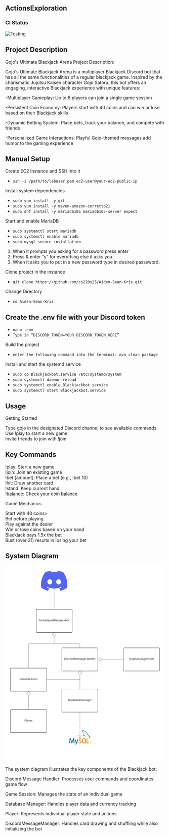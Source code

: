 ## ActionsExploration

### CI Status

![Testing](https://github.com/cs220s25/Aiden-Sean-Kris/actions/workflows/maven-build.yml/badge.svg)

## Project Description

Gojo's Ultimate Blackjack Arena 
Project Description:

Gojo's Ultimate Blackjack Arena is a multiplayer Blackjack Discord bot that has all the same functionalities of a regular blackjack game. Inspired by the charismatic Jujutsu Kaisen character Gojo Satoru, this bot offers an engaging, interactive Blackjack experience with unique features:

-Multiplayer Gameplay: Up to 8 players can join a single game session

-Persistent Coin Economy: Players start with 40 coins and can win or lose based on their Blackjack skills

-Dynamic Betting System: Place bets, track your balance, and compete with friends

-Personalized Game Interactions: Playful Gojo-themed messages add humor to the gaming experience

## Manual Setup

Create EC2 Instance and SSH into it
- ```ssh -i /path/to/labuser.pem ec2-user@your-ec2-public-ip```


Install system dependencies
- ```sudo yum install -y git```
- ```sudo yum install -y maven-amazon-corretto21```
- ```sudo dnf install -y mariadb105 mariadb105-server expect```

Start and enable MariaDB
- ```sudo systemctl start mariadb```
- ```sudo systemctl enable mariadb```
- ```sudo mysql_secure_installation```

1. When it prompts you asking for a password press enter
2. Press & enter “y” for everything else it asks you
3. When it asks you to put in a new password type in desired passsword.


Clone project in the instance
- ```git clone https://github.com/cs220s25/Aiden-Sean-Kris.git```

Change Directory 
- ```cd Aiden-Sean-Kris```

## Create the .env file with your Discord token
- ```nano .env``` 
- ```Type in “DISCORD_TOKEN=YOUR_DISCORD_TOKEN_HERE”```

Build the project
- ```enter the following command into the terminal: mvn clean package```

Install and start the systemd service
- ```sudo cp Blackjackbot.service /etc/systemd/system```
- ```sudo systemctl daemon-reload```
- ```sudo systemctl enable Blackjackbot.service```
- ```sudo systemctl start Blackjackbot.service```


## Usage
Getting Started

Type gojo in the designated Discord channel to see available commands  
Use !play to start a new game  
Invite friends to join with !join  

## Key Commands

!play: Start a new game  
!join: Join an existing game  
!bet [amount]: Place a bet (e.g., !bet 10)  
!hit: Draw another card  
!stand: Keep current hand  
!balance: Check your coin balance  

Game Mechanics

Start with 40 coins>  
Bet before playing  
Play against the dealer  
Win or lose coins based on your hand  
Blackjack pays 1.5x the bet  
Bust (over 21) results in losing your bet  

## System Diagram
![DiscordUML.png](src/main/java/DiscordUML.png)

The system diagram illustrates the key components of the Blackjack bot:  

Discord Message Handler: Processes user commands and coordinates game flow  

Game Session: Manages the state of an individual game  

Database Manager: Handles player data and currency tracking  

Player: Represents individual player state and actions  

DiscordMessageManager: Handles card drawing and shuffling while also initializing the bot  

